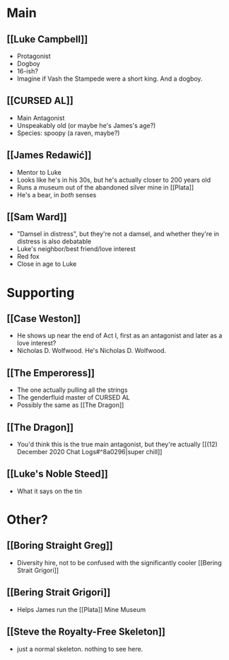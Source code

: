 # Main
## [[Luke Campbell]]
- Protagonist
- Dogboy
- 16-ish?
- Imagine if Vash the Stampede were a short king. And a dogboy.

## [[CURSED AL]]
- Main Antagonist
- Unspeakably old (or maybe he's James's age?)
- Species: spoopy (a raven, maybe?)

## [[James Redawić]]
- Mentor to Luke
- Looks like he's in his 30s, but he's actually closer to 200 years old
- Runs a museum out of the abandoned silver mine in [[Plata]]
- He's a bear, in *both* senses

## [[Sam Ward]]
- "Damsel in distress", but they're not a damsel, and whether they're in distress is also debatable
- Luke's neighbor/best friend/love interest
- Red fox
- Close in age to Luke

# Supporting
## [[Case Weston]]
- He shows up near the end of Act I, first as an antagonist and later as a love interest?
- Nicholas D. Wolfwood. He's Nicholas D. Wolfwood.

## [[The Emperoress]]
- The one actually pulling all the strings
- The genderfluid master of CURSED AL
- Possibly the same as [[The Dragon]]

## [[The Dragon]]
- You'd think this is the true main antagonist, but they're actually [[(12) December 2020 Chat Logs#^8a0296|super chill]]

## [[Luke's Noble Steed]]
- What it says on the tin

# Other?
## [[Boring Straight Greg]]
- Diversity hire, not to be confused with the significantly cooler [[Bering Strait Grigori]]

## [[Bering Strait Grigori]]
- Helps James run the [[Plata]] Mine Museum

## [[Steve the Royalty-Free Skeleton]]
- just a normal skeleton. nothing to see here.
